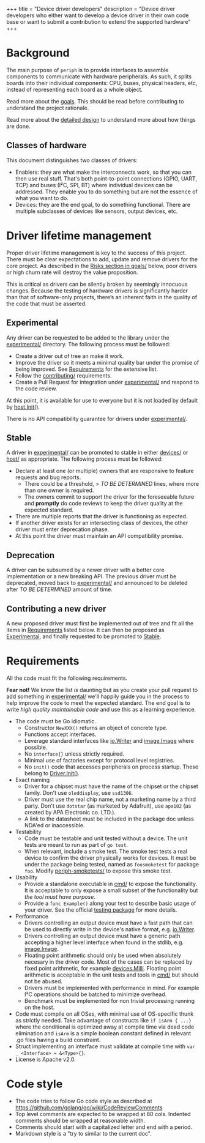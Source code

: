 +++
title = "Device driver developers"
description = "Device driver developers who either want to develop a device driver in their own code base or want to submit a contribution to extend the supported hardware"
+++


# Background

The main purpose of `periph` is to provide interfaces to assemble components
to communicate with hardware peripherals. As such, it splits boards
into their individual components: CPU, buses, physical headers, etc, instead of
representing each board as a whole object.

Read more about the [goals](goals/). This should be read before contributing to
understand the project rationale.

Read more about the [detailed design](design/) to understand more about how
things are done.


## Classes of hardware

This document distinguishes two classes of drivers:

- Enablers: they are what make the interconnects work, so that you can then
  use real stuff. That's both point-to-point connections (GPIO, UART, TCP) and
  buses (I²C, SPI, BT) where individual devices can be addressed.  They enable
  you to do something but are not the essence of what you want to do.
- Devices: they are the end goal, to do something functional. There are multiple
  subclasses of devices like sensors, output devices, etc.


# Driver lifetime management

Proper driver lifetime management is key to the success of this project. There
must be clear expectations to add, update and remove drivers for the core
project. As described in the [Risks section in goals/](goals/#risks) below,
poor drivers or high churn rate will destroy the value proposition.

This is critical as drivers can be silently broken by seemingly innocuous
changes. Because the testing of hardware drivers is significantly harder than
that of software-only projects, there’s an inherent faith in the quality of the
code that must be asserted.


## Experimental

Any driver can be requested to be added to the library under the
[experimental/](https://github.com/google/periph/tree/master/experimental/)
directory. The following process must be followed:

- Create a driver out of tree an make it work.
- Improve the driver so it meets a minimal quality bar under the promise of
  being improved. See [Requirements](#requirements) for the extensive list.
- Follow the [contributing/](contributing/) requirements.
- Create a Pull Request for integration under
  [experimental/](https://github.com/google/periph/tree/master/experimental/)
  and respond to the code review.

At this point, it is available for use to everyone but it is not loaded by
default by [host.Init()](https://periph.io/x/periph/host#Init).

There is no API compatibility guarantee for drivers under
[experimental/](https://github.com/google/periph/tree/master/experimental/).


## Stable

A driver in
[experimental/](https://github.com/google/periph/tree/master/experimental/) can
be promoted to stable in either
[devices/](https://github.com/google/periph/tree/master/devices/) or
[host/](https://github.com/google/periph/tree/master/host/) as appropriate. The
following process must be followed:

- Declare at least one (or multiple) owners that are responsive to
  feature requests and bug reports.
  - There could be a threshold, > _TO BE DETERMINED_ lines, where more than one
    owner is required.
  - The owners commit to support the driver for the foreseeable future and
    **promptly** do code reviews to keep the driver quality at the expected
    standard.
- There are multiple reports that the driver is functioning as expected.
- If another driver exists for an intersecting class of devices, the other
  driver must enter deprecation phase.
- At this point the driver must maintain an API compatibility promise.


## Deprecation

A driver can be subsumed by a newer driver with a better core implementation or
a new breaking API. The previous driver must be deprecated, moved back to
[experimental/](https://github.com/google/periph/tree/master/experimental/) and
announced to be deleted after _TO BE DETERMINED_ amount of time.


## Contributing a new driver

A new proposed driver must first be implemented out of tree and fit all the
items in [Requirements](#requirements) listed below. It can then be proposed as
[Experimental](#experimental), and finally requested to be promoted to
[Stable](#stable).


# Requirements

All the code must fit the following requirements.

**Fear not!** We know the list _is_ daunting but as you create your pull request
to add something in
[experimental/](https://github.com/google/periph/tree/master/experimental/)
we'll happily guide you in the process to help improve the code to meet the
expected standard. The end goal is to write *high quality maintainable code* and
use this as a learning experience.

- The code must be Go idiomatic.
  - Constructor `NewXXX()` returns an object of concrete type.
  - Functions accept interfaces.
  - Leverage standard interfaces like
    [io.Writer](https://golang.org/pkg/io/#Writer) and
    [image.Image](https://golang.org/pkg/image/#Image) where possible.
  - No `interface{}` unless strictly required.
  - Minimal use of factories except for protocol level registries.
  - No `init()` code that accesses peripherals on process startup. These belong
    to [Driver.Init()](https://periph.io/x/periph#Driver).
- Exact naming
  - Driver for a chipset must have the name of the chipset or the chipset
    family. Don't use `oleddisplay`, use `ssd1306`.
  - Driver must use the real chip name, not a marketing name by a third party.
    Don't use `dotstar` (as marketed by Adafruit), use `apa102` (as created
    by APA Electronic co. LTD.).
  - A link to the datasheet must be included in the package doc unless NDA'ed
    or inaccessible.
- Testability
  - Code must be testable and unit tested without a device. The unit tests are
    meant to run as part of `go test`.
  - When relevant, include a smoke test. The smoke test tests a real device to
    confirm the driver physically works for devices. It must be under the
    package being tested, named as `foosmoketest` for package `foo`. Modify
    [periph-smoketests/](https://github.com/google/periph/tree/master/cmd/periph-smoketests/)
    to expose this smoke test.
- Usability
  - Provide a standalone executable in
    [cmd/](https://github.com/google/periph/tree/master/cmd/) to expose the
    functionality.  It is acceptable to only expose a small subset of the
    functionality but _the tool must have purpose_.
  - Provide a `func Example()` along your test to describe basic usage of your
    driver. See the official [testing
    package](https://golang.org/pkg/testing/#hdr-Examples) for more details.
- Performance
  - Drivers controlling an output device must have a fast path that can be used
    to directly write in the device's native format, e.g.
    [io.Writer](https://golang.org/pkg/io/#Writer).
  - Drivers controlling an output device must have a generic path accepting
    a higher level interface when found in the stdlib, e.g.
    [image.Image](https://golang.org/pkg/image/#Image).
  - Floating point arithmetic should only be used when absolutely necesary in
    the driver code. Most of the cases can be replaced by fixed point
    arithmetic, for example
    [devices.Milli](https://periph.io/x/periph/devices#Milli).
    Floating point arithmetic is acceptable in the unit tests and tools in
    [cmd/](https://github.com/google/periph/tree/master/cmd/) but should not be
    abused.
  - Drivers must be implemented with performance in mind. For example I²C
    operations should be batched to minimize overhead.
  - Benchmark must be implemented for non trivial processing running on the
    host.
- Code must compile on all OSes, with minimal use of OS-specific thunk as
  strictly needed. Take advantage of constructs like `if isArm { ...}` where the
  conditional is optimized away at compile time via dead code elimination
  and `isArm` is a simple boolean constant defined in relevant .go files
  having a build constraint.
- Struct implementing an interface must validate at compile time with `var _
  <Interface> = &<Type>{}`.
- License is Apache v2.0.


# Code style

- The code tries to follow Go code style as described at
  https://github.com/golang/go/wiki/CodeReviewComments
- Top level comments are expected to be wrapped at 80 cols. Indented comments
  should be wrapped at reasonable width.
- Comments should start with a capitalized letter and end with a period.
- Markdown style is a "try to similar to the current doc".

